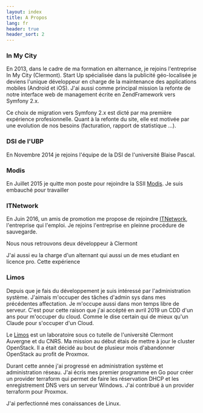 ```yaml
---
layout: index
title: A Propos
lang: fr
header: true
header_sort: 2
---
```


### In My City

En 2013, dans le cadre de ma formation en alternance, je rejoins l'entreprise
In My City (Clermont). Start Up spécialisée dans la publicité géo-localisée je
deviens l'unique développeur en charge de la maintenance des applications
mobiles (Android et iOS). J'ai aussi comme principal mission la refonte de
notre interface web de management écrite en ZendFramework vers Symfony 2.x.


Ce choix de migration vers Symfony 2.x est dicté par ma première expérience
profesionnelle. Quant à la refonte du site, elle est motivée par une evolution
de nos besoins (facturation, rapport de statistique ...).

### DSI de l'UBP
En Novembre 2014 je rejoins l'équipe de la DSI de l'université Blaise Pascal.


### Modis

En Juillet 2015 je quitte mon poste pour rejoindre la SSII
[Modis](https://www.modisfrance.fr/). Je suis embauché pour travailler

### ITNetwork
En Juin 2016, un amis de promotion me propose de rejoindre
[ITNetwork](https://www.itnetwork.fr/), l'entreprise qui l'emploi. Je rejoins
l'entreprise en pleinne procédure de sauvegarde.

Nous nous retrouvons deux développeur à Clermont

J'ai aussi eu la charge d'un alternant qui aussi un de mes etudiant en licence
pro. Cette expérience

### Limos
Depuis que je fais du développement je suis intéressé par l'administration
système. J'aimais m'occuper des tâches d'admin sys dans mes précédentes
affectation. Je m'occupe aussi dans mon temps libre de serveur. C'est pour cette
raison que j'ai accépté en avril 2019 un CDD d'un ans pour m'occuper du cloud.
Comme le dise certain qui de mieux qu'un Claude pour s'occuper d'un Cloud.

Le [Limos](https://limos.fr/) est un laboratoire sous co tutelle de l'université
Clermont Auvergne et du CNRS. Ma mission au début étais de mettre à jour le
cluster OpenStack. Il a était décidé au bout de plusieur mois d'abandonner
OpenStack au profit de Proxmox.

Durant cette année j'ai progressé en administration système et administration
réseau. J'ai écris mes premier programme en Go pour créer un provider terraform
qui permet de faire les réservation DHCP et les enregistrement DNS vers un
serveur Windows. J'ai contribué à un provider terraform pour Proxmox.

J'ai perfectionné mes conaissances de Linux.
